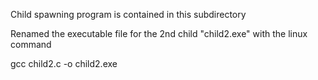 Child spawning program is contained in this subdirectory 

Renamed the executable file for the 2nd child "child2.exe" with the linux command

gcc child2.c -o child2.exe
